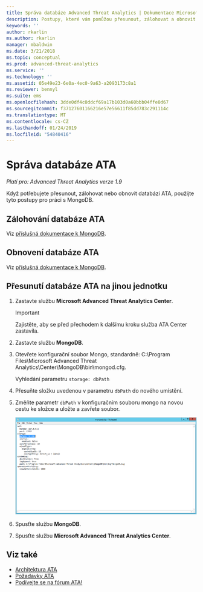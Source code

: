 ```yaml
---
title: Správa databáze Advanced Threat Analytics | Dokumentace Microsoftu
description: Postupy, které vám pomůžou přesunout, zálohovat a obnovit databázi ATA
keywords: ''
author: rkarlin
ms.author: rkarlin
manager: mbaldwin
ms.date: 3/21/2018
ms.topic: conceptual
ms.prod: advanced-threat-analytics
ms.service: ''
ms.technology: ''
ms.assetid: 05e49e23-6e0a-4ec0-9a63-a2093173c8a1
ms.reviewer: bennyl
ms.suite: ems
ms.openlocfilehash: 3dde0df4c0ddcf69a17b103d0a60bbb04ffe0d67
ms.sourcegitcommit: f37127601166216e57e56611f85dd783c291114c
ms.translationtype: MT
ms.contentlocale: cs-CZ
ms.lasthandoff: 01/24/2019
ms.locfileid: "54840416"
---
```

# <a name="ata-database-management"></a>Správa databáze ATA

*Platí pro: Advanced Threat Analytics verze 1.9*

Když potřebujete přesunout, zálohovat nebo obnovit databázi ATA, použijte tyto postupy pro práci s MongoDB.

## <a name="backing-up-the-ata-database"></a>Zálohování databáze ATA
Viz [příslušná dokumentace k MongoDB](http://docs.mongodb.org/manual/administration/backup/).

## <a name="restoring-the-ata-database"></a>Obnovení databáze ATA
Viz [příslušná dokumentace k MongoDB](http://docs.mongodb.org/manual/administration/backup/).

## <a name="moving-the-ata-database-to-another-drive"></a>Přesunutí databáze ATA na jinou jednotku

1. Zastavte službu **Microsoft Advanced Threat Analytics Center**.
   > [!Important] 
   > Zajistěte, aby se před přechodem k dalšímu kroku služba ATA Center zastavila.

2. Zastavte službu **MongoDB**.

3. Otevřete konfigurační soubor Mongo, standardně: C:\Program Files\Microsoft Advanced Threat Analytics\Center\MongoDB\bin\mongod.cfg.

   Vyhledání parametru `storage: dbPath`

4. Přesuňte složku uvedenou v parametru `dbPath` do nového umístění.

5. Změňte parametr `dbPath` v konfiguračním souboru mongo na novou cestu ke složce a uložte a zavřete soubor.

   ![Úprava konfigurační image MongoDB](media/ATA-mongoDB-moveDB.png)

6. Spusťte službu **MongoDB**.

7. Spusťte službu **Microsoft Advanced Threat Analytics Center**.

## <a name="see-also"></a>Viz také
- [Architektura ATA](ata-architecture.md)
- [Požadavky ATA](ata-prerequisites.md)
- [Podívejte se na fórum ATA!](https://social.technet.microsoft.com/Forums/security/home?forum=mata)

